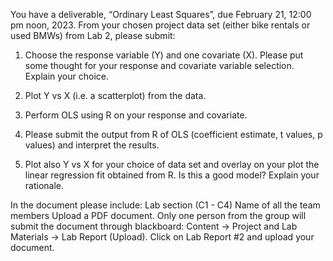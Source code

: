 You have a deliverable, “Ordinary Least Squares”, due February 21, 12:00 pm
noon, 2023. From your chosen project data set (either bike rentals or used
BMWs) from Lab 2, please submit:

1. Choose the response variable (Y) and one covariate (X). Please put
some thought for your response and covariate variable selection. Explain your
choice.

2. Plot Y vs X (i.e. a scatterplot) from the data.

3. Perform OLS using R on your response and covariate.

4. Please submit the output from R of OLS (coefficient estimate, t values, p
values) and interpret the results.

5. Plot also Y vs X for your choice of data set and overlay on your plot the
linear regression fit obtained from R. Is this a good model? Explain your rationale.

In the document please include:
Lab section (C1 - C4)
Name of all the team members
Upload a PDF document.
Only one person from the group will submit the document through blackboard:
Content → Project and Lab Materials → Lab Report (Upload).
Click on Lab Report #2 and upload your document.